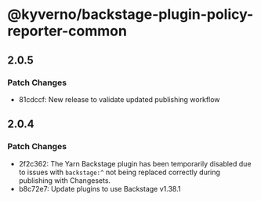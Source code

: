 # @kyverno/backstage-plugin-policy-reporter-common

## 2.0.5

### Patch Changes

- 81cdccf: New release to validate updated publishing workflow

## 2.0.4

### Patch Changes

- 2f2c362: The Yarn Backstage plugin has been temporarily disabled due to issues with `backstage:^` not being replaced correctly during publishing with Changesets.
- b8c72e7: Update plugins to use Backstage v1.38.1
